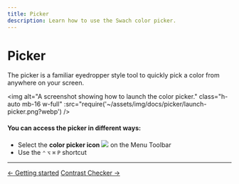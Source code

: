 ```yaml
---
title: Picker
description: Learn how to use the Swach color picker.
---
```


# Picker

The picker is a familiar eyedropper style tool to quickly pick a color from anywhere on your screen.

<img
  alt="A screenshot showing how to launch the color picker."
  class="h-auto mb-16 w-full"
  :src="require('~/assets/img/docs/picker/launch-picker.png?webp')
/>

#### You can access the picker in different ways:

- Select the **color picker icon** <img class="h-4 inline-block w-4" src="/svgs/docs/picker/drop.svg"> on the Menu Toolbar
- Use the `⌃` `⌥` `⌘` `P` shortcut

---

<footer class="flex justify-between lg:hidden">
  <a class="text-alt hover:text-color1" href="/docs/">← Getting started</a>
  <a class="text-alt hover:text-color1" href="/docs/contrast-checker/">Contrast Checker →</a>
</footer>

